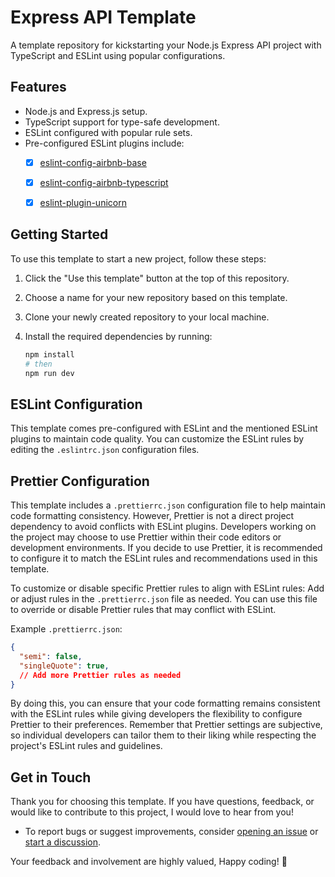# Express API Template

A template repository for kickstarting your Node.js Express API project with TypeScript and ESLint using popular configurations.


## Features

- Node.js and Express.js setup.
- TypeScript support for type-safe development.
- ESLint configured with popular rule sets.
- Pre-configured ESLint plugins include:
  - [x] [eslint-config-airbnb-base](https://www.npmjs.com/package/eslint-config-airbnb-base)
  - [x] [eslint-config-airbnb-typescript](https://www.npmjs.com/package/eslint-config-airbnb-typescript)
  - [x] [eslint-plugin-unicorn](https://www.npmjs.com/package/eslint-plugin-unicorn)


## Getting Started

To use this template to start a new project, follow these steps:

1. Click the "Use this template" button at the top of this repository.
2. Choose a name for your new repository based on this template.
3. Clone your newly created repository to your local machine.
4. Install the required dependencies by running:

   ```bash
   npm install
   # then
   npm run dev
   ```


## ESLint Configuration

This template comes pre-configured with ESLint and the mentioned ESLint plugins to maintain code quality. 
You can customize the ESLint rules by editing the `.eslintrc.json` configuration files.


## Prettier Configuration

This template includes a `.prettierrc.json` configuration file to help maintain code formatting consistency. However, Prettier is not a direct project dependency to avoid conflicts with ESLint plugins.
Developers working on the project may choose to use Prettier within their code editors or development environments. If you decide to use Prettier, it is recommended to configure it to match the ESLint rules and recommendations used in this template.

To customize or disable specific Prettier rules to align with ESLint rules:
Add or adjust rules in the `.prettierrc.json` file as needed. You can use this file to override or disable Prettier rules that may conflict with ESLint.

Example `.prettierrc.json`:

```json
{
  "semi": false,
  "singleQuote": true,
  // Add more Prettier rules as needed
}
```

By doing this, you can ensure that your code formatting remains consistent with the ESLint rules while giving developers the flexibility to configure Prettier to their preferences.
Remember that Prettier settings are subjective, so individual developers can tailor them to their liking while respecting the project's ESLint rules and guidelines.


## Get in Touch

Thank you for choosing this template. If you have questions, feedback, or would like to contribute to this project, I would love to hear from you!

- To report bugs or suggest improvements, consider [opening an issue](https://github.com/abdejohan/express-api-template/issues) or [start a discussion](https://github.com/abdejohan/express-api-template/discussions).

Your feedback and involvement are highly valued, Happy coding! 🚀
